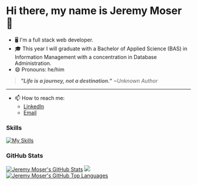 # Hi there, my name is Jeremy Moser 👋

- 🖥️ I'm a full stack web developer.
- :mortar_board: This year I will graduate with a Bachelor of Applied Science (BAS) in Information Management with a concentration in Database Administration.
- 😄 Pronouns: he/him
> ***"Life is a journey, not a destination."*** *~Unknown Author*
---
- 📫 How to reach me:
  - [LinkedIn](https://www.linkedin.com/in/jeremy-moser-6839a7211 " Jeremy Moser's LinkedIn Profile ")
  - [Email](mailto:jeremygmoser@icloud.com " Send Jeremy Moser an Email ")

### Skills
[![My Skills](https://skillicons.dev/icons?i=html,css,js,bootstrap,react,php,dotnet,py,mysql,vscode)](https://skillicons.dev)

### GitHub Stats
<a href="http://www.github.com/jeremymoser" title=" Jeremy Moser's GitHub Stats "><img src="https://github-readme-stats-jx7z.vercel.app/api?username=jeremymoser&show_icons=true&hide=&count_private=true&title_color=22c55e&text_color=ffffff&icon_color=facc15&bg_color=1c1917&hide_border=true&show_icons=true" alt=" Jeremy Moser's GitHub Stats " /></a>
<a href="http://www.github.com/jeremymoser" title=" Jeremy Moser's GitHub Current Streak "><img src="https://github-readme-streak-stats.herokuapp.com/?user=jeremymoser&stroke=ffffff&background=1c1917&ring=22c55e&fire=22c55e&currStreakNum=ffffff&currStreakLabel=22c55e&sideNums=ffffff&sideLabels=ffffff&dates=ffffff&hide_border=true" /></a>
<a href="https://github.com/jeremymoser" title=" JEremy Moser's GitHub Stats "><img src="https://github-readme-stats-jx7z.vercel.app/api/top-langs/?username=jeremymoser&langs_count=10&title_color=22c55e&text_color=ffffff&icon_color=facc15&bg_color=1c1917&hide_border=true&locale=en&custom_title=Top%20%Languages" alt="Jeremy Moser's GitHub Top Languages " /></a>
